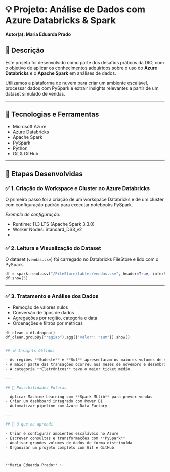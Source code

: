 
# 💡 Projeto: Análise de Dados com Azure Databricks & Spark

**Autor(a): Maria Eduarda Prado**

## 📘 Descrição

Este projeto foi desenvolvido como parte dos desafios práticos da DIO, com o objetivo de aplicar os conhecimentos adquiridos sobre o uso do **Azure Databricks** e o **Apache Spark** em análises de dados.

Utilizamos a plataforma de nuvem para criar um ambiente escalável, processar dados com PySpark e extrair insights relevantes a partir de um dataset simulado de vendas.

---

## 🔧 Tecnologias e Ferramentas

- Microsoft Azure
- Azure Databricks
- Apache Spark
- PySpark
- Python
- Git & GitHub

---

## 🚀 Etapas Desenvolvidas

### ✅ 1. Criação do Workspace e Cluster no Azure Databricks

O primeiro passo foi a criação de um workspace Databricks e de um cluster com configuração padrão para executar notebooks PySpark.

*Exemplo de configuração:*
- Runtime: 11.3 LTS (Apache Spark 3.3.0)
- Worker Nodes: Standard_DS3_v2
-

### ✅ 2. Leitura e Visualização do Dataset

O dataset (`vendas.csv`) foi carregado no Databricks FileStore e lido com o PySpark.

```python
df = spark.read.csv("/FileStore/tables/vendas.csv", header=True, inferSchema=True)
df.show(5)
```

---

### ✅ 3. Tratamento e Análise dos Dados

- Remoção de valores nulos
- Conversão de tipos de dados
- Agregações por região, categoria e data
- Ordenações e filtros por métricas

```python
df_clean = df.dropna()
df_clean.groupBy("regiao").agg({"valor": "sum"}).show()


## 📊 Insights Obtidos

- As regiões **Sudeste** e **Sul** apresentaram os maiores volumes de vendas.
- A maior parte das transações ocorreu nos meses de novembro e dezembro.
- A categoria **Eletrônicos** teve o maior ticket médio.

---

## 💭 Possibilidades Futuras

- Aplicar Machine Learning com **Spark MLlib** para prever vendas
- Criar um dashboard integrado com Power BI
- Automatizar pipeline com Azure Data Factory

---

## 🧠 O que eu aprendi

- Criar e configurar ambientes escaláveis no Azure
- Escrever consultas e transformações com **PySpark**
- Analisar grandes volumes de dados de forma distribuída
- Organizar um projeto completo com Git e GitHub



**Maria Eduarda Prado** ✨  
